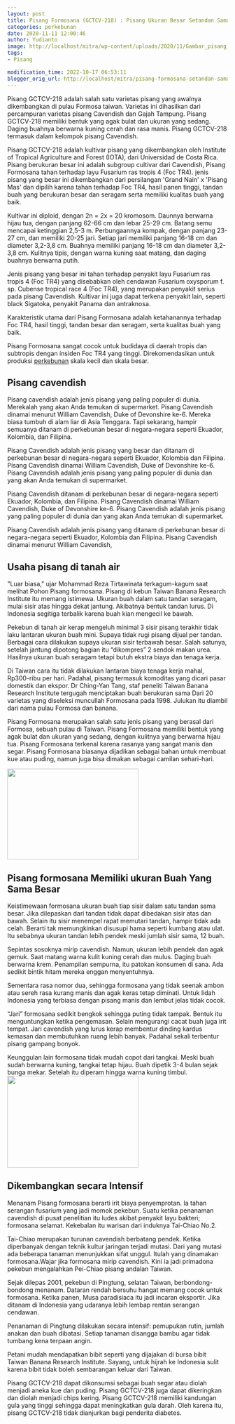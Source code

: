 ```yaml
---
layout: post
title: Pisang Formosana (GCTCV-218) : Pisang Ukuran Besar Setandan Sama Besar
categories: perkebunan
date: 2020-11-11 12:00:46
author: Yudianto
image: http://localhost/mitra/wp-content/uploads/2020/11/Gambar_pisang_formosana1_964x720.jpg
tags:
- Pisang

modification_time: 2022-10-17 06:53:11
blogger_orig_url: http://localhost/mitra/pisang-formosana-setandan-sama-besar.html
---
```


Pisang GCTCV-218 adalah salah satu varietas pisang yang awalnya dikembangkan di pulau Formosa taiwan. Varietas ini dihasilkan dari percampuran varietas pisang Cavendish dan Gajah Tampung. Pisang GCTCV-218 memiliki bentuk yang agak bulat dan ukuran yang sedang. Daging buahnya berwarna kuning cerah dan rasa manis. Pisang GCTCV-218 termasuk dalam kelompok pisang Cavendish.

Pisang GCTCV-218 adalah kultivar pisang yang dikembangkan oleh Institute of Tropical Agriculture and Forest (IOTA), dari Universidad de Costa Rica. Pisang berukuran besar ini adalah subgroup cultivar dari Cavendish, Pisang Formosana tahan terhadap layu Fusarium ras tropis 4 (Foc TR4). jenis pisang yang besar ini dikembangkan dari persilangan 'Grand Nain' x 'Pisang Mas' dan dipilih karena tahan terhadap Foc TR4, hasil panen tinggi, tandan buah yang berukuran besar dan seragam serta memiliki kualitas buah yang baik.

Kultivar ini diploid, dengan 2n = 2x = 20 kromosom. Daunnya berwarna hijau tua, dengan panjang 62-66 cm dan lebar 25-29 cm. Batang semu mencapai ketinggian 2,5-3 m. Perbungaannya kompak, dengan panjang 23-27 cm, dan memiliki 20-25 jari. Setiap jari memiliki panjang 16-18 cm dan diameter 3,2-3,8 cm. Buahnya memiliki panjang 16-18 cm dan diameter 3,2-3,8 cm. Kulitnya tipis, dengan warna kuning saat matang, dan daging buahnya berwarna putih.

Jenis pisang yang besar ini tahan terhadap penyakit layu Fusarium ras tropis 4 (Foc TR4) yang disebabkan oleh cendawan Fusarium oxysporum f. sp. Cubense tropical race 4 (Foc TR4), yang merupakan penyakit serius pada pisang Cavendish. Kultivar ini juga dapat terkena penyakit lain, seperti black Sigatoka, penyakit Panama dan antraknosa.

Karakteristik utama dari Pisang Formosana adalah ketahanannya terhadap Foc TR4, hasil tinggi, tandan besar dan seragam, serta kualitas buah yang baik.

Pisang Formosana sangat cocok untuk budidaya di daerah tropis dan subtropis dengan insiden Foc TR4 yang tinggi. Direkomendasikan untuk produksi <a class="wpil_keyword_link" title="perkebunan" href="http://127.0.0.1/mitra/perkebunan" data-wpil-keyword-link="linked">perkebunan</a> skala kecil dan skala besar.
<h2><span data-offset-key="2ei4r-14-0">Pisang cavendish</span></h2>
Pisang cavendish adalah jenis pisang yang paling populer di dunia. Merekalah yang akan Anda temukan di supermarket. Pisang Cavendish dinamai menurut William Cavendish, Duke of Devonshire ke-6. Mereka biasa tumbuh di alam liar di Asia Tenggara. Tapi sekarang, hampir semuanya ditanam di perkebunan besar di negara-negara seperti Ekuador, Kolombia, dan Filipina.

Pisang Cavendish adalah jenis pisang yang besar dan ditanam di perkebunan besar di negara-negara seperti Ekuador, Kolombia dan Filipina. Pisang Cavendish dinamai William Cavendish, Duke of Devonshire ke-6. Pisang Cavendish adalah jenis pisang yang paling populer di dunia dan yang akan Anda temukan di supermarket.

Pisang Cavendish ditanam di perkebunan besar di negara-negara seperti Ekuador, Kolombia, dan Filipina. Pisang Cavendish dinamai William Cavendish, Duke of Devonshire ke-6. Pisang Cavendish adalah jenis pisang yang paling populer di dunia dan yang akan Anda temukan di supermarket.

Pisang Cavendish adalah jenis pisang yang ditanam di perkebunan besar di negara-negara seperti Ekuador, Kolombia dan Filipina. Pisang Cavendish dinamai menurut William Cavendish,
<h2>Usaha pisang di tanah air</h2>
"Luar biasa," ujar Mohammad Reza Tirtawinata terkagum-kagum saat melihat Pohon Pisang formosana. Pisang di kebun Taiwan Banana Research Institute itu memang istimewa. Ukuran buah dalam satu tandan seragam, mulai sisir atas hingga dekat jantung. Akibatnya bentuk tandan lurus. Di Indonesia segitiga terbalik karena buah kian mengecil ke bawah.

Pekebun di tanah air kerap mengeluh minimal 3 sisir pisang terakhir tidak laku lantaran ukuran buah mini. Supaya tidak rugi pisang dijual per tandan. Berbagai cara dilakukan supaya ukuran sisir terbawah besar. Salah satunya, setelah jantung dipotong bagian itu “dikompres” 2 sendok makan urea. Hasilnya ukuran buah seragam tetapi butuh ekstra biaya dan tenaga kerja.

Di Taiwan cara itu tidak dilakukan lantaran biaya tenaga kerja mahal, Rp300-ribu per hari. Padahal, pisang termasuk komoditas yang dicari pasar domestik dan ekspor. Dr Ching-Yan Tang, staf peneliti Taiwan Banana Research Institute tergugah menciptakan buah berukuran sama Dari 20 varietas yang diseleksi muncullah Formosana pada 1998. Julukan itu diambil dari nama pulau Formosa dan banana.

Pisang Formosana merupakan salah satu jenis pisang yang berasal dari Formosa, sebuah pulau di Taiwan. Pisang Formosana memiliki bentuk yang agak bulat dan ukuran yang sedang, dengan kulitnya yang berwarna hijau tua. Pisang Formosana terkenal karena rasanya yang sangat manis dan segar. Pisang Formosana biasanya dijadikan sebagai bahan untuk membuat kue atau puding, namun juga bisa dimakan sebagai camilan sehari-hari.

<a href="http://127.0.0.1/mitra/wp-content/uploads/2020/11/formosana.jpg"><img class="aligncenter wp-image-20439 size-medium" src="http://127.0.0.1/mitra/wp-content/uploads/2020/11/formosana-300x207.jpg" alt="" width="300" height="207" /></a>
<h2 id="Seragam">Pisang formosana Memiliki ukuran Buah Yang Sama Besar</h2>
Keistimewaan formosana ukuran buah tiap sisir dalam satu tandan sama besar. Jika dilepaskan dari tandan tidak dapat dibedakan sisir atas dan bawah. Selain itu sisir menempel rapat memutari tandan, hampir tidak ada celah. Berarti tak memungkinkan disusupi hama seperti kumbang atau ulat. Itu sebabnya ukuran tandan lebih pendek meski jumlah sisir sama, 12 buah.

Sepintas sosoknya mirip cavendish. Namun, ukuran lebih pendek dan agak gemuk. Saat matang warna kulit kuning cerah dan mulus. Daging buah berwarna krem. Penampilan sempurna, itu patokan konsumen di sana. Ada sedikit bintik hitam mereka enggan menyentuhnya.

Sementara rasa nomor dua, sehingga formosana yang tidak seenak ambon atau sereh rasa kurang manis dan agak keras tetap diminati. Untuk lidah Indonesia yang terbiasa dengan pisang manis dan lembut jelas tidak cocok.

“Jari” formosana sedikit bengkok sehingga puting tidak tampak. Bentuk itu menguntungkan ketika pengemasan. Selain mengurangi cacat buah juga irit tempat. Jari cavendish yang lurus kerap membentur dinding kardus kemasan dan membutuhkan ruang lebih banyak. Padahal sekali terbentur pisang gampang bonyok.

Keunggulan lain formosana tidak mudah copot dari tangkai. Meski buah sudah berwarna kuning, tangkai tetap hijau. Buah dipetik 3-4 bulan sejak bunga mekar. Setelah itu diperam hingga warna kuning timbul.
<a href="http://127.0.0.1/mitra/wp-content/uploads/2020/11/formosana-banana.jpg"><img class="aligncenter wp-image-20440 size-medium" src="http://127.0.0.1/mitra/wp-content/uploads/2020/11/formosana-banana-300x209.jpg" alt="" width="300" height="209" /></a>
<h2 id="Intensif">Dikembangkan secara Intensif</h2>
Menanam Pisang formosana berarti irit biaya penyemprotan. Ia tahan serangan fusarium yang jadi momok pekebun. Suatu ketika penanaman cavendish di pusat penelitian itu ludes akibat penyakit layu bakteri; formosana selamat. Kekebalan itu warisan dari induknya Tai-Chiao No.2.

Tai-Chiao merupakan turunan cavendish berbatang pendek. Ketika diperbanyak dengan teknik kultur jaringan terjadi mutasi. Dari yang mutasi ada beberapa tanaman menunjukkan sifat unggul. Itulah yang dinamakan formosana.Wajar jika formosana mirip cavendish. Kini ia jadi primadona pekebun mengalahkan Pei-Chiao pisang andalan Taiwan.

Sejak dilepas 2001, pekebun di Pingtung, selatan Taiwan, berbondong-bondong menanam. Dataran rendah bersuhu hangat memang cocok untuk formosana. Ketika panen, Musa paradisiaca itu jadi incaran eksportir. Jika ditanam di Indonesia yang udaranya lebih lembap rentan serangan cendawan.

Penanaman di Pingtung dilakukan secara intensif: pemupukan rutin, jumlah anakan dan buah dibatasi. Setiap tanaman disangga bambu agar tidak tumbang kena terpaan angin.

Petani mudah mendapatkan bibit seperti yang dijajakan di bursa bibit Taiwan Banana Research Institute. Sayang, untuk hijrah ke Indonesia sulit karena bibit tidak boleh sembarangan keluar dari Taiwan.

Pisang GCTCV-218 dapat dikonsumsi sebagai buah segar atau diolah menjadi aneka kue dan puding. Pisang GCTCV-218 juga dapat dikeringkan dan diolah menjadi chips kering. Pisang GCTCV-218 memiliki kandungan gula yang tinggi sehingga dapat meningkatkan gula darah. Oleh karena itu, pisang GCTCV-218 tidak dianjurkan bagi penderita diabetes.
